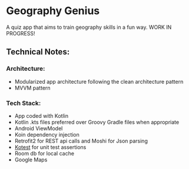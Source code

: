 # Geography Genius
A quiz app that aims to train geography skills in a fun way. WORK IN PROGRESS!

## Technical Notes:

### Architecture:
 * Modularized app architecture following the clean architecture pattern
 * MVVM pattern
 
### Tech Stack:
 * App coded with Kotlin
 * Kotlin .kts files preferred over Groovy Gradle files when appropriate
 * Android ViewModel
 * Koin dependency injection
 * Retrofit2 for REST api calls and Moshi for Json parsing
 * [Kotest](https://github.com/kotest/kotest) for unit test assertions
 * Room db for local cache
 * Google Maps